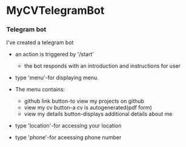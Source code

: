 # MyCVTelegramBot
### Telegram bot 
I've created a telegram bot 
* an action is triggered by '/start'
  * the bot responds with an introduction and instructions for user
* type 'menu'-for displaying menu.
* The menu contains:
  * github link button-to view my projects on github
  * view my cv button-a cv is autogenerated(pdf form)
  * view my details button-displays additional details about me
  
* type 'location'-for accessing your location
* type 'phone'-for aceessing phone number
